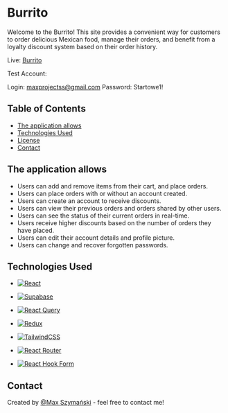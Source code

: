 
# Burrito


Welcome to the Burrito! This site provides a convenient way for customers to order delicious Mexican food, manage their orders, and benefit from a loyalty discount system based on their order history.

Live: [Burrito](https://tastyburrito.netlify.app/)


Test Account:

Login: maxprojectss@gmail.com
Password: Startowe1!



## Table of Contents


- [The application allows](#the-application-allows)
- [Technologies Used](#technologies-used)
- [License](#license)
- [Contact](#contact)



## The application allows

- Users can add and remove items from their cart, and place orders.
- Users can place orders with or without an account created.
- Users can create an account to receive discounts.
- Users can view their previous orders and orders shared by other users.
- Users can see the status of their current orders in real-time.
- Users receive higher discounts based on the number of orders they have placed.
- Users can edit their account details and profile picture.
- Users can change and recover forgotten passwords.



## Technologies Used

- [![React](https://img.shields.io/badge/react-%2320232a.svg?style=for-the-badge&logo=react&logoColor=%2361DAFB)](https://react.dev)
  
- [![Supabase](https://img.shields.io/badge/Supabase-3ECF8E?style=for-the-badge&logo=supabase&logoColor=white)](https://supabase.com/)

- [![React Query](https://img.shields.io/badge/-React%20Query-FF4154?style=for-the-badge&logo=react%20query&logoColor=white)](https://tanstack.com/query/latest)

- [![Redux](https://img.shields.io/badge/redux-%23593d88.svg?style=for-the-badge&logo=redux&logoColor=white)](https://redux.js.org/)
  
- [![TailwindCSS](https://img.shields.io/badge/tailwindcss-%2338B2AC.svg?style=for-the-badge&logo=tailwind-css&logoColor=white)](https://tailwindcss.com/)
  
- [![React Router](https://img.shields.io/badge/React_Router-CA4245?style=for-the-badge&logo=react-router&logoColor=white)](https://reactrouter.com/en/main)
  
- [![React Hook Form](https://img.shields.io/badge/React%20Hook%20Form-%23EC5990.svg?style=for-the-badge&logo=reacthookform&logoColor=white)](https://react-hook-form.com/)
  

  

## Contact

Created by [@Max Szymański](https://maxszymanski.pl) - feel free to contact me!
